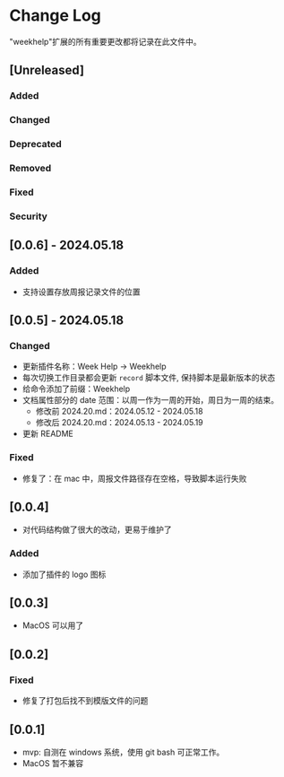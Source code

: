 # Change Log

"weekhelp"扩展的所有重要更改都将记录在此文件中。

## [Unreleased]

### Added

### Changed

### Deprecated

### Removed

### Fixed

### Security

## [0.0.6] - 2024.05.18

### Added

- 支持设置存放周报记录文件的位置

## [0.0.5] - 2024.05.18

### Changed

- 更新插件名称：Week Help -> Weekhelp
- 每次切换工作目录都会更新 `record` 脚本文件, 保持脚本是最新版本的状态
- 给命令添加了前缀：Weekhelp
- 文档属性部分的 date 范围：以周一作为一周的开始，周日为一周的结束。
  - 修改前 2024.20.md：2024.05.12 - 2024.05.18
  - 修改后 2024.20.md：2024.05.13 - 2024.05.19
- 更新 README

### Fixed

- 修复了：在 mac 中，周报文件路径存在空格，导致脚本运行失败

## [0.0.4]

- 对代码结构做了很大的改动，更易于维护了

### Added

- 添加了插件的 logo 图标

## [0.0.3]

- MacOS 可以用了

## [0.0.2]

### Fixed

- 修复了打包后找不到模版文件的问题

## [0.0.1]

- mvp: 自测在 windows 系统，使用 git bash 可正常工作。
- MacOS 暂不兼容
